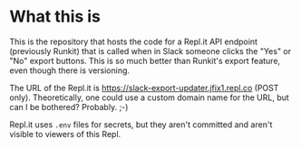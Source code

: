 # What this is

This is the repository that hosts the code for a Repl.it API endpoint (previously Runkit) that is called when in Slack someone clicks the "Yes" or "No" export buttons.  This is so much better than Runkit's export feature, even though there is versioning.

The URL of the Repl.it is https://slack-export-updater.jfix1.repl.co (POST only).  Theoretically, one could use a custom domain name for the URL, but can I be bothered? Probably. ;-)

Repl.it uses `.env` files for secrets, but they aren't committed and aren't visible to viewers of this Repl.
